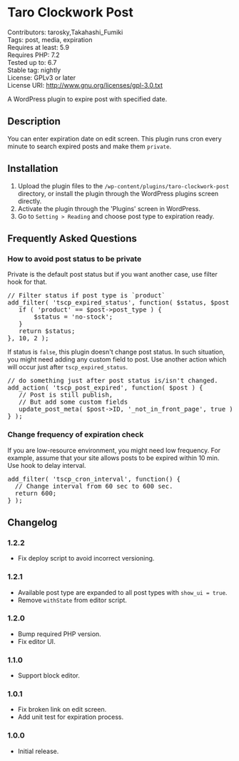 Taro Clockwork Post
===============================================

Contributors: tarosky,Takahashi_Fumiki  
Tags: post, media, expiration  
Requires at least: 5.9  
Requires PHP: 7.2  
Tested up to: 6.7  
Stable tag: nightly  
License: GPLv3 or later  
License URI: http://www.gnu.org/licenses/gpl-3.0.txt  

A WordPress plugin to expire post with specified date.

## Description

You can enter expiration date on edit screen.
This plugin runs cron every minute to search expired posts and make them `private`.

## Installation

1. Upload the plugin files to the `/wp-content/plugins/taro-clockwork-post` directory, or install the plugin through the WordPress plugins screen directly.
1. Activate the plugin through the 'Plugins' screen in WordPress.
1. Go to `Setting > Reading` and choose post type to expiration ready.

## Frequently Asked Questions

### How to avoid post status to be private

Private is the default post status but if you want another case, use filter hook for that.

<pre>
// Filter status if post type is `product`
add_filter( 'tscp_expired_status', function( $status, $post ) {
   if ( 'product' == $post->post_type ) {
       $status = 'no-stock';
   }
   return $status;
}, 10, 2 );
</pre>

If status is `false`, this plugin doesn't change post status.
In such situation, you might need adding any custom field to post.
Use another action which will occur just after `tscp_expired_status`.

<pre>
// do something just after post status is/isn't changed.
add_action( 'tscp_post_expired', function( $post ) {
   // Post is still publish,
   // But add some custom fields
   update_post_meta( $post->ID, '_not_in_front_page', true );
} );
</pre>

### Change frequency of expiration check

If you are low-resource environment, you might need low frequency.
For example, assume that your site allows posts to be expired within 10 min.
Use hook to delay interval.

<pre>
add_filter( 'tscp_cron_interval', function() {
  // Change interval from 60 sec to 600 sec.
  return 600;
} );
</pre>

## Changelog

### 1.2.2

* Fix deploy script to avoid incorrect versioning.

### 1.2.1

* Available post type are expanded to all post types with <code>show_ui = true</code>.
* Remove <code>withState</code> from editor script.

### 1.2.0

* Bump required PHP version.
* Fix editor UI.

### 1.1.0

* Support block editor.

### 1.0.1

* Fix broken link on edit screen.
* Add unit test for expiration process.

### 1.0.0

* Initial release.
